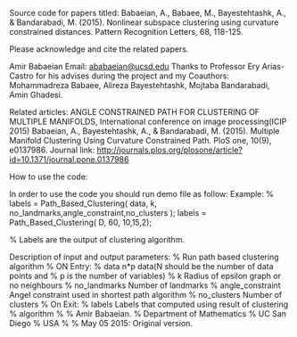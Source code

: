 Source code for papers titled:
Babaeian, A., Babaee, M., Bayestehtashk, A., & Bandarabadi, M. (2015). Nonlinear subspace clustering using curvature constrained distances. Pattern Recognition Letters, 68, 118-125.


Please acknowledge and cite the related papers.

Amir Babaeian
Email: ababaeian@ucsd.edu
Thanks to Professor Ery Arias-Castro for his advises during the project and  my Coauthors: Mohammadreza Babaee, Alireza Bayestehtashk, Mojtaba Bandarabadi, Amin Ghadesi.


Related articles:
ANGLE CONSTRAINED PATH FOR CLUSTERING OF MULTIPLE MANIFOLDS, International conference on image processing(ICIP 2015)
Babaeian, A., Bayestehtashk, A., & Bandarabadi, M. (2015). Multiple Manifold Clustering Using Curvature Constrained Path. PloS one, 10(9), e0137986.
Journal link: http://journals.plos.org/plosone/article?id=10.1371/journal.pone.0137986



How to use the code:

In order to use the code you should run demo file as follow:
Example:
% labels = Path_Based_Clustering( data, k, no_landmarks,angle_constraint,no_clusters );
labels = Path_Based_Clustering( D, 60, 10,15,2);

% Labels are the output of clustering algorithm.


Description of input and output parameters:
%        Run path based clustering algorithm
%        ON Entry:
%        data                  n*p data(N should be the number of data points and
%                              p is the number of variables)
%        k                     Radius of epsilon graph or no neighbours
%        no_landmarks          Number of landmarks
%        angle_constraint      Angel constraint used in shortest path algorithm
%        no_clusters           Number of clusters
%        On Exit:
%        labels                Labels that computed using result of clustering
%                              algorithm
%
%  Amir Babaeian.
%  Department of Mathematics
%  UC San Diego
%  USA
%
% May 05 2015: Original  version.



